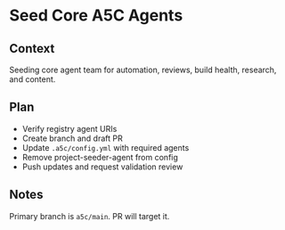 # Seed Core A5C Agents

## Context

Seeding core agent team for automation, reviews, build health, research, and content.

## Plan

- Verify registry agent URIs
- Create branch and draft PR
- Update `.a5c/config.yml` with required agents
- Remove project-seeder-agent from config
- Push updates and request validation review

## Notes

Primary branch is `a5c/main`. PR will target it.
